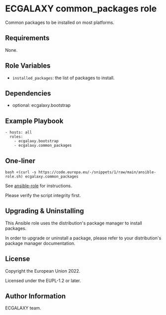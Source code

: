 ECGALAXY common_packages role
=============================

Common packages to be installed on most platforms.

Requirements
------------

None.

Role Variables
--------------

- `installed_packages`: the list of packages to install.

Dependencies
------------

- optional: ecgalaxy.bootstrap

Example Playbook
----------------

    - hosts: all
      roles:
        - ecgalaxy.bootstrap
        - ecgalaxy.common_packages

One-liner
---------

    bash <(curl -s https://code.europa.eu/-/snippets/1/raw/main/ansible-role.sh) ecgalaxy.common_packages

See [ansible-role](https://code.europa.eu/-/snippets/1) for instructions.

Please verify the script integrity first.

Upgrading & Uninstalling
------------------------

This Ansible role uses the distribution's package manager to install packages.

In order to upgrade or uninstall a package, please refer to your distribution's package manager documentation.

License
-------

Copyright the European Union 2022.

Licensed under the EUPL-1.2 or later.

Author Information
------------------

ECGALAXY team.
